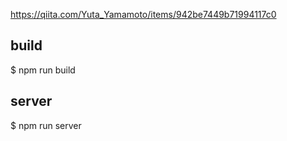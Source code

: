 https://qiita.com/Yuta_Yamamoto/items/942be7449b71994117c0

## build
$ npm run build

## server
$ npm run server